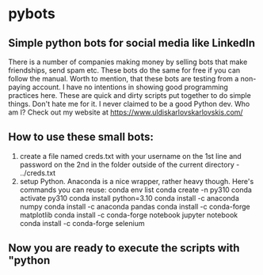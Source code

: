 # pybots
## Simple python bots for social media like LinkedIn


There is a number of companies making money by selling bots that make friendships, send spam etc. These bots do the same for free if you can follow the manual. Worth to mention, that these bots are testing from a non-paying account.
I have no intentions in showing good programming practices here. These are quick and dirty scripts put together to do simple things. Don't hate me for it. I never claimed to be a good Python dev.
Who am I? Check out my website at https://www.uldiskarlovskarlovskis.com/


## How to use these small bots:
1. create a file named creds.txt with your username on the 1st line and password on the 2nd in the folder outside of the current directory - ../creds.txt
2. setup Python. Anaconda is a nice wrapper, rather heavy though. Here's commands you can reuse:
conda env list
conda create -n py310
conda activate py310
conda install python=3.10
conda install -c anaconda numpy
conda install -c anaconda pandas
conda install -c conda-forge matplotlib
conda install -c conda-forge notebook
jupyter notebook
conda install -c conda-forge selenium


## Now you are ready to execute the scripts with "python <script>", just make sure the commandline is running from the repo folder. My example:
cd C:/uld/pybots
conda activate py310
python LinkedIn_ind_invite_company.py


## Troubleshooting
If it throws error about wrong variable type, override latest selenium with "pip install selenium==4.9.0"



